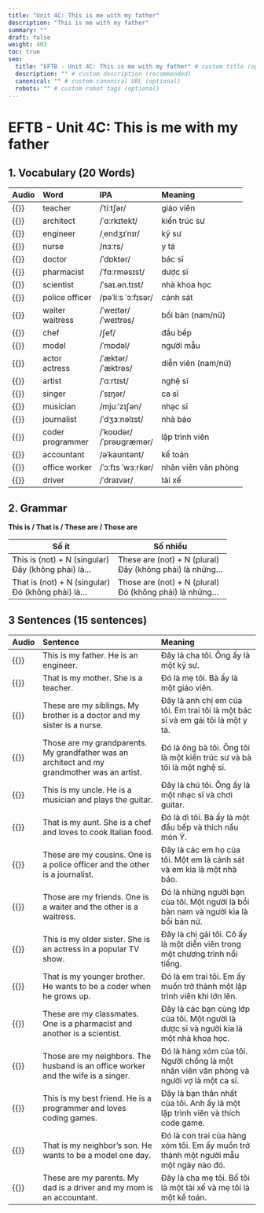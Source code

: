 ```yaml
---
title: "Unit 4C: This is me with my father"
description: "This is me with my father"
summary: ""
draft: false
weight: 403
toc: true
seo:
  title: "EFTB - Unit 4C: This is me with my father" # custom title (optional)
  description: "" # custom description (recommended)
  canonical: "" # custom canonical URL (optional)
  robots: "" # custom robot tags (optional)
---
```


# EFTB - Unit 4C: This is me with my father

## 1. Vocabulary (20 Words)
| Audio                                                                      | Word           | IPA                | Meaning             |
|:---------------------------------------------------------------------------|:---------------|:-------------------|:--------------------|
| {{<audio-player src="audio/unit4c/vocabularies/00_teacher.wav">}}          | teacher        | /ˈtiːtʃər/         | giáo viên           |
| {{<audio-player src="audio/unit4c/vocabularies/01_architect.wav">}}        | architect      | /ˈɑːrkɪtekt/       | kiến trúc sư        |
| {{<audio-player src="audio/unit4c/vocabularies/02_engineer.wav">}}         | engineer       | /ˌendʒɪˈnɪr/       | kỹ sư               |
| {{<audio-player src="audio/unit4c/vocabularies/03_nurse.wav">}}            | nurse          | /nɜːrs/            | y tá                |
| {{<audio-player src="audio/unit4c/vocabularies/04_doctor.wav">}}           | doctor         | /ˈdɒktər/          | bác sĩ              |
| {{<audio-player src="audio/unit4c/vocabularies/05_pharmacist.wav">}}       | pharmacist     | /ˈfɑːrməsɪst/      | dược sĩ             |
| {{<audio-player src="audio/unit4c/vocabularies/06_scientist.wav">}}        | scientist      | /ˈsaɪ.ən.tɪst/     | nhà khoa học        |
| {{<audio-player src="audio/unit4c/vocabularies/07_police_officer.wav">}}   | police officer | /pəˈliːs ˈɔːfɪsər/ | cảnh sát            |
| {{<audio-player src="audio/unit4c/vocabularies/08_waiter_waitress.wav">}}  | waiter <br> waitress      | /ˈweɪtər/ <br> /ˈweɪtrəs/         | bồi bàn (nam/nữ)    |
| {{<audio-player src="audio/unit4c/vocabularies/09_chef.wav">}}             | chef           | /ʃef/              | đầu bếp             |
| {{<audio-player src="audio/unit4c/vocabularies/10_model.wav">}}            | model          | /ˈmɒdəl/           | người mẫu           |
| {{<audio-player src="audio/unit4c/vocabularies/11_actor_actress.wav">}}    | actor <br> actress        | /ˈæktər/ <br> /ˈæktrəs/          | diễn viên (nam/nữ)  |
| {{<audio-player src="audio/unit4c/vocabularies/12_artist.wav">}}           | artist         | /ˈɑːrtɪst/         | nghệ sĩ             |
| {{<audio-player src="audio/unit4c/vocabularies/13_singer.wav">}}           | singer         | /ˈsɪŋər/           | ca sĩ               |
| {{<audio-player src="audio/unit4c/vocabularies/14_musician.wav">}}         | musician       | /mjuːˈzɪʃən/       | nhạc sĩ             |
| {{<audio-player src="audio/unit4c/vocabularies/15_journalist.wav">}}       | journalist     | /ˈdʒɜːnəlɪst/      | nhà báo             |
| {{<audio-player src="audio/unit4c/vocabularies/16_coder_programmer.wav">}} | coder <br> programmer       | /ˈkoʊdər/ <br> /ˈprəʊɡræmər/        | lập trình viên      |
| {{<audio-player src="audio/unit4c/vocabularies/17_accountant.wav">}}       | accountant     | /əˈkaʊntənt/       | kế toán             |
| {{<audio-player src="audio/unit4c/vocabularies/18_office_worker.wav">}}    | office worker  | /ˈɔːfɪs ˈwɜːrkər/  | nhân viên văn phòng |
| {{<audio-player src="audio/unit4c/vocabularies/19_driver.wav">}}           | driver         | /ˈdraɪvər/         | tài xế              |

## 2. Grammar

**This is / That is / These are / Those are**

| Số ít | Số nhiều |
| -- | -- |
| This is (not) + N (singular) <br> Đây (không phải) là… | These are (not) + N (plural) <br> Đây (không phải) là những… |
| That is (not) + N (singular) <br> Đó (không phải) là… | Those are (not) + N (plural) <br> Đó (không phải) là những… |

## 3 Sentences (15 sentences)

| Audio                                                                                                                                             | Sentence                                                                                     | Meaning                                                                                  |
|:--------------------------------------------------------------------------------------------------------------------------------------------------|:---------------------------------------------------------------------------------------------|:-----------------------------------------------------------------------------------------|
| {{<audio-player src="audio/unit4c/sentences/00_This_is_my_father_He_is_an_engineer.wav">}}                                                        | This is my father. He is an engineer.                                                        | Đây là cha tôi. Ông ấy là một kỹ sư.                                                     |
| {{<audio-player src="audio/unit4c/sentences/01_That_is_my_mother_She_is_a_teacher.wav">}}                                                         | That is my mother. She is a teacher.                                                         | Đó là mẹ tôi. Bà ấy là một giáo viên.                                                    |
| {{<audio-player src="audio/unit4c/sentences/02_These_are_my_siblings_My_brother_is_a_doctor_and_my_sister_is_a_nurse.wav">}}                      | These are my siblings. My brother is a doctor and my sister is a nurse.                      | Đây là anh chị em của tôi. Em trai tôi là một bác sĩ và em gái tôi là một y tá.          |
| {{<audio-player src="audio/unit4c/sentences/03_Those_are_my_grandparents_My_grandfather_was_an_architect_and_my_grandmother_was_an_artist.wav">}} | Those are my grandparents. My grandfather was an architect and my grandmother was an artist. | Đó là ông bà tôi. Ông tôi là một kiến trúc sư và bà tôi là một nghệ sĩ.                  |
| {{<audio-player src="audio/unit4c/sentences/04_This_is_my_uncle_He_is_a_musician_and_plays_the_guitar.wav">}}                                     | This is my uncle. He is a musician and plays the guitar.                                     | Đây là chú tôi. Ông ấy là một nhạc sĩ và chơi guitar.                                    |
| {{<audio-player src="audio/unit4c/sentences/05_That_is_my_aunt_She_is_a_chef_and_loves_to_cook_Italian_food.wav">}}                               | That is my aunt. She is a chef and loves to cook Italian food.                               | Đó là dì tôi. Bà ấy là một đầu bếp và thích nấu món Ý.                                   |
| {{<audio-player src="audio/unit4c/sentences/06_These_are_my_cousins_One_is_a_police_officer_and_the_other_is_a_journalist.wav">}}                 | These are my cousins. One is a police officer and the other is a journalist.                 | Đây là các em họ của tôi. Một em là cảnh sát và em kia là một nhà báo.                   |
| {{<audio-player src="audio/unit4c/sentences/07_Those_are_my_friends_One_is_a_waiter_and_the_other_is_a_waitress.wav">}}                           | Those are my friends. One is a waiter and the other is a waitress.                           | Đó là những người bạn của tôi. Một người là bồi bàn nam và người kia là bồi bàn nữ.      |
| {{<audio-player src="audio/unit4c/sentences/08_This_is_my_older_sister_She_is_an_actress_in_a_popular_TV_show.wav">}}                             | This is my older sister. She is an actress in a popular TV show.                             | Đây là chị gái tôi. Cô ấy là một diễn viên trong một chương trình nổi tiếng.             |
| {{<audio-player src="audio/unit4c/sentences/09_That_is_my_younger_brother_He_wants_to_be_a_coder_when_he_grows_up.wav">}}                         | That is my younger brother. He wants to be a coder when he grows up.                         | Đó là em trai tôi. Em ấy muốn trở thành một lập trình viên khi lớn lên.                  |
| {{<audio-player src="audio/unit4c/sentences/10_These_are_my_classmates_One_is_a_pharmacist_and_another_is_a_scientist.wav">}}                     | These are my classmates. One is a pharmacist and another is a scientist.                     | Đây là các bạn cùng lớp của tôi. Một người là dược sĩ và người kia là một nhà khoa học.  |
| {{<audio-player src="audio/unit4c/sentences/11_Those_are_my_neighbors_The_husband_is_an_office_worker_and_the_wife_is_a_singer.wav">}}            | Those are my neighbors. The husband is an office worker and the wife is a singer.            | Đó là hàng xóm của tôi. Người chồng là một nhân viên văn phòng và người vợ là một ca sĩ. |
| {{<audio-player src="audio/unit4c/sentences/12_This_is_my_best_friend_He_is_a_programmer_and_loves_coding_games.wav">}}                           | This is my best friend. He is a programmer and loves coding games.                           | Đây là bạn thân nhất của tôi. Anh ấy là một lập trình viên và thích code game.           |
| {{<audio-player src="audio/unit4c/sentences/13_That_is_my_neighbor’s_son_He_wants_to_be_a_model_one_day.wav">}}                                   | That is my neighbor’s son. He wants to be a model one day.                                   | Đó là con trai của hàng xóm tôi. Em ấy muốn trở thành một người mẫu một ngày nào đó.     |
| {{<audio-player src="audio/unit4c/sentences/14_These_are_my_parents_My_dad_is_a_driver_and_my_mom_is_an_accountant.wav">}}                        | These are my parents. My dad is a driver and my mom is an accountant.                        | Đây là cha mẹ tôi. Bố tôi là một tài xế và mẹ tôi là một kế toán.                        |
